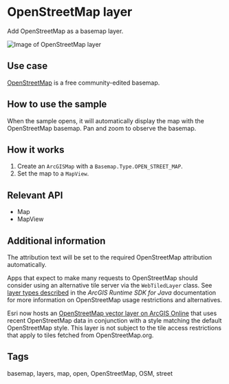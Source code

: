 # OpenStreetMap layer

Add OpenStreetMap as a basemap layer.

![Image of OpenStreetMap layer](openstreetmap-layer.png)

## Use case

[OpenStreetMap](https://www.openstreetmap.org) is a free community-edited basemap.

## How to use the sample

When the sample opens, it will automatically display the map with the OpenStreetMap basemap. Pan and zoom to observe the basemap.

## How it works

1. Create an `ArcGISMap` with a `Basemap.Type.OPEN_STREET_MAP`.
2. Set the map to a `MapView`.

## Relevant API

* Map
* MapView

## Additional information

The attribution text will be set to the required OpenStreetMap attribution automatically. 

Apps that expect to make many requests to OpenStreetMap should consider using an alternative tile server via the `WebTiledLayer` class. See [layer types described](https://developers.arcgis.com/java/latest/guide/layer-types-described.htm#ESRI_SECTION1_B995CCAB20584F91890B3614CF16CF43) in the *ArcGIS Runtime SDK for Java* documentation for more information on OpenStreetMap usage restrictions and alternatives.

Esri now hosts an [OpenStreetMap vector layer on ArcGIS Online](http://www.arcgis.com/home/item.html?id=3e1a00aeae81496587988075fe529f71) that uses recent OpenStreetMap data in conjunction with a style matching the default OpenStreetMap style. This layer is not subject to the tile access restrictions that apply to tiles fetched from OpenStreetMap.org.

## Tags

basemap, layers, map, open, OpenStreetMap, OSM, street
